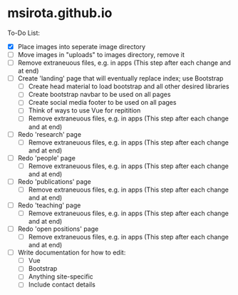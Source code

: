 # msirota.github.io

To-Do List:
- [x] Place images into seperate image directory
- [ ] Move images in "uploads" to images directory, remove it
- [ ] Remove extraneuous files, e.g. in apps (This step after each change and at end)
- [ ] Create 'landing' page that will eventually replace index; use Bootstrap
    - [ ] Create head material to load bootstrap and all other desired libraries
    - [ ] Create bootstrap navbar to be used on all pages
    - [ ] Create social media footer to be used on all pages 
    - [ ] Think of ways to use Vue for repitition
    - [ ] Remove extraneuous files, e.g. in apps (This step after each change and at end)
- [ ] Redo 'research' page
    - [ ] Remove extraneuous files, e.g. in apps (This step after each change and at end)
- [ ] Redo 'people' page
    - [ ] Remove extraneuous files, e.g. in apps (This step after each change and at end)
- [ ] Redo 'publications' page
    - [ ] Remove extraneuous files, e.g. in apps (This step after each change and at end)
- [ ] Redo 'teaching' page
    - [ ] Remove extraneuous files, e.g. in apps (This step after each change and at end)
- [ ] Redo 'open positions' page
    - [ ] Remove extraneuous files, e.g. in apps (This step after each change and at end)
- [ ] Write documentation for how to edit: 
    - [ ] Vue 
    - [ ] Bootstrap
    - [ ] Anything site-specific
    - [ ] Include contact details